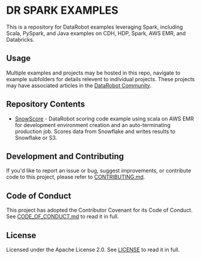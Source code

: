 # DR SPARK EXAMPLES

This is a repository for DataRobot examples leveraging Spark, including Scala, PySpark, and Java examples on CDH, HDP, Spark, AWS EMR, and Databricks.

## Usage

Multiple examples and projects may be hosted in this repo, navigate to example subfolders for details relevent to individual projects.  These projects may have associated articles in the [DataRobot Community](https://community.datarobot.com).

## Repository Contents

- [SnowScore](https://github.com/datarobot-community/dr_spark_examples_wip/tree/master/scala/snowscore) - DataRobot scoring code example using scala on AWS EMR for development environment creation and an auto-terminating production job.  Scores data from Snowflake and writes results to Snowflake or S3.


## Development and Contributing

If you'd like to report an issue or bug, suggest improvements, or contribute code to this project, please refer to [CONTRIBUTING.md](CONTRIBUTING.md).


## Code of Conduct

This project has adopted the Contributor Covenant for its Code of Conduct. 
See [CODE_OF_CONDUCT.md](CODE_OF_CONDUCT.md) to read it in full.

## License

Licensed under the Apache License 2.0. 
See [LICENSE](LICENSE) to read it in full.



